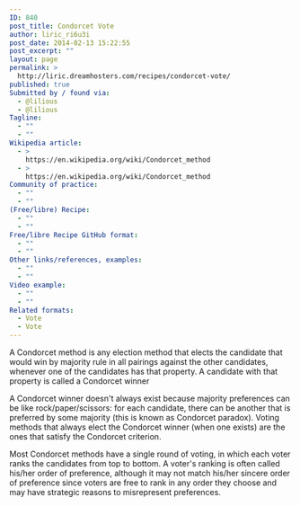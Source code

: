 ```yaml
---
ID: 840
post_title: Condorcet Vote
author: liric_ri6u3i
post_date: 2014-02-13 15:22:55
post_excerpt: ""
layout: page
permalink: >
  http://liric.dreamhosters.com/recipes/condorcet-vote/
published: true
Submitted by / found via:
  - @lilious
  - @lilious
Tagline:
  - ""
  - ""
Wikipedia article:
  - >
    https://en.wikipedia.org/wiki/Condorcet_method
  - >
    https://en.wikipedia.org/wiki/Condorcet_method
Community of practice:
  - ""
  - ""
(Free/libre) Recipe:
  - ""
  - ""
Free/libre Recipe GitHub format:
  - ""
  - ""
Other links/references, examples:
  - ""
  - ""
Video example:
  - ""
  - ""
Related formats:
  - Vote
  - Vote
---
```

A Condorcet method is any election method that elects the candidate that would win by majority rule in all pairings against the other candidates, whenever one of the candidates has that property. A candidate with that property is called a Condorcet winner 

A Condorcet winner doesn't always exist because majority preferences can be like rock/paper/scissors: for each candidate, there can be another that is preferred by some majority (this is known as Condorcet paradox). Voting methods that always elect the Condorcet winner (when one exists) are the ones that satisfy the Condorcet criterion.

Most Condorcet methods have a single round of voting, in which each voter ranks the candidates from top to bottom. A voter's ranking is often called his/her order of preference, although it may not
match his/her sincere order of preference since voters are free to rank in any order they choose and may have strategic reasons to misrepresent preferences.